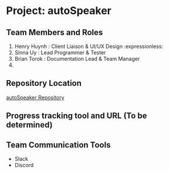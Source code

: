 # Project: autoSpeaker

## Team Members and Roles
<ol>
    <li>Henry Huynh : Client Liaison & UI/UX Design :expressionless: </li>
    <li>Sinna Uy : Lead Programmer & Tester</li>
    <li>Brian Torok : Documentation Lead & Team Manager</li>
    <li></li>    
</ol>

## Repository Location
[autoSpeaker Repository](https://github.com/soft-eng-practicum/autoSpeaker "autoSpeaker Repository")

## Progress tracking tool and URL (To be determined)

## Team Communication Tools
<ul>
    <li>Slack</li>
    <li>Discord</li>
</ul>